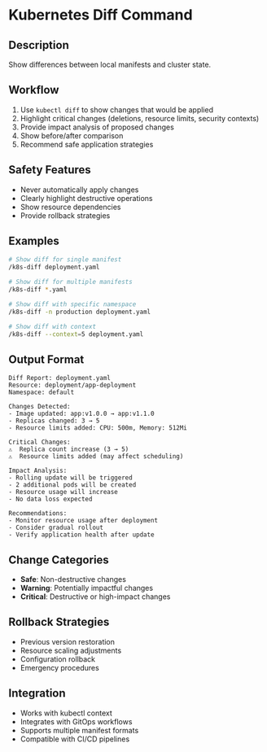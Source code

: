 # Kubernetes Diff Command

## Description

Show differences between local manifests and cluster state.

## Workflow

1. Use `kubectl diff` to show changes that would be applied
2. Highlight critical changes (deletions, resource limits, security contexts)
3. Provide impact analysis of proposed changes
4. Show before/after comparison
5. Recommend safe application strategies

## Safety Features

- Never automatically apply changes
- Clearly highlight destructive operations
- Show resource dependencies
- Provide rollback strategies

## Examples

```bash
# Show diff for single manifest
/k8s-diff deployment.yaml

# Show diff for multiple manifests
/k8s-diff *.yaml

# Show diff with specific namespace
/k8s-diff -n production deployment.yaml

# Show diff with context
/k8s-diff --context=5 deployment.yaml
```

## Output Format

```
Diff Report: deployment.yaml
Resource: deployment/app-deployment
Namespace: default

Changes Detected:
- Image updated: app:v1.0.0 → app:v1.1.0
- Replicas changed: 3 → 5
- Resource limits added: CPU: 500m, Memory: 512Mi

Critical Changes:
⚠️  Replica count increase (3 → 5)
⚠️  Resource limits added (may affect scheduling)

Impact Analysis:
- Rolling update will be triggered
- 2 additional pods will be created
- Resource usage will increase
- No data loss expected

Recommendations:
- Monitor resource usage after deployment
- Consider gradual rollout
- Verify application health after update
```

## Change Categories

- **Safe**: Non-destructive changes
- **Warning**: Potentially impactful changes
- **Critical**: Destructive or high-impact changes

## Rollback Strategies

- Previous version restoration
- Resource scaling adjustments
- Configuration rollback
- Emergency procedures

## Integration

- Works with kubectl context
- Integrates with GitOps workflows
- Supports multiple manifest formats
- Compatible with CI/CD pipelines
